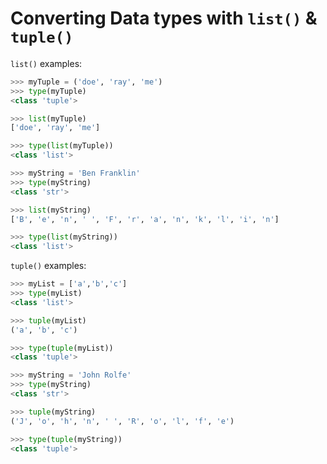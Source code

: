 # Converting Data types with `list()` & `tuple()`

`list()` examples:

``` python
>>> myTuple = ('doe', 'ray', 'me')
>>> type(myTuple)
<class 'tuple'>

>>> list(myTuple)
['doe', 'ray', 'me']

>>> type(list(myTuple))
<class 'list'>
```

``` python
>>> myString = 'Ben Franklin'
>>> type(myString)
<class 'str'>

>>> list(myString)
['B', 'e', 'n', ' ', 'F', 'r', 'a', 'n', 'k', 'l', 'i', 'n']

>>> type(list(myString))
<class 'list'>
```

`tuple()` examples:

``` python
>>> myList = ['a','b','c']
>>> type(myList)
<class 'list'>

>>> tuple(myList)
('a', 'b', 'c')

>>> type(tuple(myList))
<class 'tuple'>
```

``` python
>>> myString = 'John Rolfe'
>>> type(myString)
<class 'str'>

>>> tuple(myString)
('J', 'o', 'h', 'n', ' ', 'R', 'o', 'l', 'f', 'e')

>>> type(tuple(myString))
<class 'tuple'>
```
